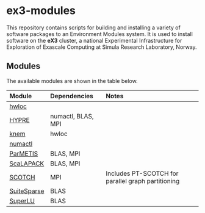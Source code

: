 # ex3-modules
This repository contains scripts for building and installing a variety of software packages to an Environment Modules system. It is used to install software on the **eX3** cluster, a national Experimental Infrastructure for Exploration of Exascale Computing at Simula Research Laboratory, Norway.


## Modules
The available modules are shown in the table below.

| Module       | Dependencies | Notes |
| :---         | :---         | :---  |
| [hwloc](https://www.open-mpi.org/projects/hwloc/) | | |
| [HYPRE](https://computing.llnl.gov/projects/hypre-scalable-linear-solvers-multigrid-methods) | numactl, BLAS, MPI | |
| [knem](http://knem.gforge.inria.fr/) | hwloc | |
| [numactl](https://github.com/numactl/numactl) | | |
| [ParMETIS](http://glaros.dtc.umn.edu/gkhome/metis/parmetis/overview) | BLAS, MPI | |
| [ScaLAPACK](http://www.netlib.org/scalapack/) | BLAS, MPI | |
| [SCOTCH](https://www.labri.fr/perso/pelegrin/scotch/) | MPI | Includes PT-SCOTCH for parallel graph partitioning |
| [SuiteSparse](http://faculty.cse.tamu.edu/davis/suitesparse.html) | BLAS | |
| [SuperLU](https://github.com/xiaoyeli/superlu) | BLAS | |
